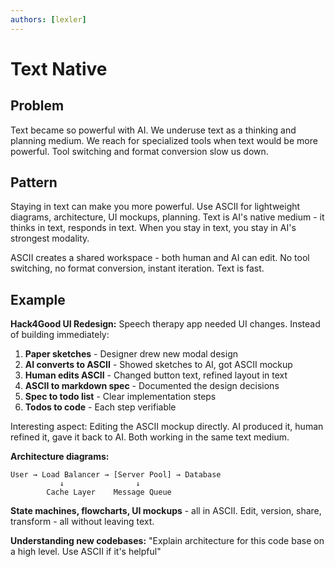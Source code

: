 ```yaml
---
authors: [lexler]
---
```


# Text Native

## Problem
Text became so powerful with AI. We underuse text as a thinking and planning medium.
We reach for specialized tools when text would be more powerful. Tool switching and format conversion slow us down.

## Pattern
Staying in text can make you more powerful. Use ASCII for lightweight diagrams, architecture, UI mockups, planning.
Text is AI's native medium - it thinks in text, responds in text.
When you stay in text, you stay in AI's strongest modality.

ASCII creates a shared workspace - both human and AI can edit.
No tool switching, no format conversion, instant iteration. Text is fast.

## Example

**Hack4Good UI Redesign:**
Speech therapy app needed UI changes. Instead of building immediately:

1. **Paper sketches** - Designer drew new modal design
2. **AI converts to ASCII** - Showed sketches to AI, got ASCII mockup
3. **Human edits ASCII** - Changed button text, refined layout in text
4. **ASCII to markdown spec** - Documented the design decisions
5. **Spec to todo list** - Clear implementation steps
6. **Todos to code** - Each step verifiable

Interesting aspect: Editing the ASCII mockup directly.
AI produced it, human refined it, gave it back to AI.
Both working in the same text medium.

**Architecture diagrams:**
```
User → Load Balancer → [Server Pool] → Database
           ↓                ↓
        Cache Layer    Message Queue
```

**State machines, flowcharts, UI mockups** - all in ASCII.
Edit, version, share, transform - all without leaving text.

**Understanding new codebases:**
"Explain architecture for this code base on a high level. Use ASCII if it's helpful"
